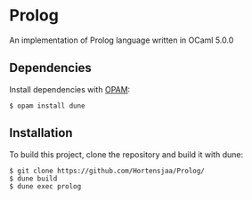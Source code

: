 # Prolog
An implementation of Prolog language written in OCaml 5.0.0

## Dependencies

Install dependencies with [OPAM](https://opam.ocaml.org/):
```
$ opam install dune
```

## Installation

To build this project, clone the repository and build it with dune:

```
$ git clone https://github.com/Hortensjaa/Prolog/
$ dune build
$ dune exec prolog
```
